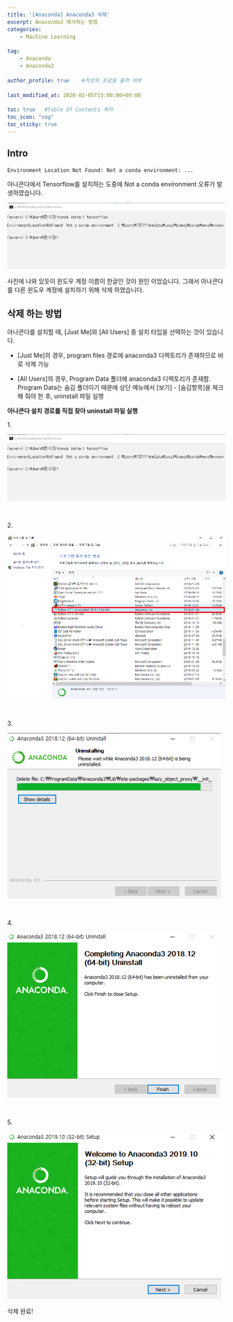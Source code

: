 ```yaml
---
title: '[Anaconda] Anaconda3 삭제' 
excerpt: Anaconda3 제거하는 방법
categories:
    - Machine Learning

tag:
    - Anaconda
    - Anaconda3

author_profile: true    #작성자 프로필 출력 여부

last_modified_at: 2020-02-05T15:00:00+09:00

toc: true   #Table Of Contents 목차 
toc_icon: "cog"
toc_sticky: true
---
```


## Intro

```
Environment Location Not Found: Not a conda environment: ...
```

아나콘다에서 Tensorflow를 설치하는 도중에 Not a conda environment 오류가 발생하였습니다.

![2.5-0](/assets/img/anaconda/2.5-0.png)

사진에 나와 있듯이 윈도우 계정 이름이 한글인 것이 원인 이었습니다. 그래서 아나콘다를 다른 윈도우 계정에 설치하기 위해 삭제 하였습니다.

## 삭제 하는 방법
아나콘다를 설치할 때, [Just Me]와 [All Users] 중 설치 타입을 선택하는 것이 있습니다. 

- [Just Me]의 경우, program files 경로에 anaconda3 디렉토리가 존재하므로 바로 삭제 가능

- [All Users]의 경우, Program Data 폴더에 anaconda3 디렉토리가 존재함. Program Data는 숨김 폴더이기 때문에 상단 메뉴에서 [보기] - [숨김항목]을 체크해 줘야 한 후, uninstall 파일 실행

__아나콘다 설치 경로를 직접 찾아 uninstall 파일 실행__

<p>1.</p> 

![2.5-1](/assets/img/anaconda/2.5-1.png)

<br>

<p>2.</p> 

![2.5-2](/assets/img/anaconda/2.5-2.png)

<br>

<p>3.</p> 

![2.5-3](/assets/img/anaconda/2.5-3.png)

<br>

<p>4.</p> 

![2.5-3](/assets/img/anaconda/2.5-4.png)

<br>

<p>5.</p> 

![2.5-3](/assets/img/anaconda/2.5-5.png)

삭제 완료!
